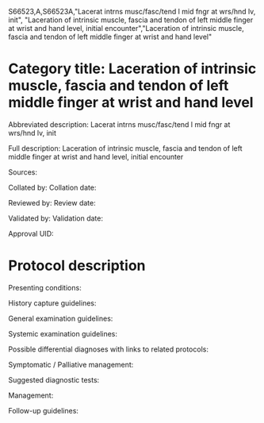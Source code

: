 S66523,A,S66523A,"Lacerat intrns musc/fasc/tend l mid fngr at wrs/hnd lv, init", "Laceration of intrinsic muscle, fascia and tendon of left middle finger at wrist and hand level, initial encounter","Laceration of intrinsic muscle, fascia and tendon of left middle finger at wrist and hand level"
# Category title: Laceration of intrinsic muscle, fascia and tendon of left middle finger at wrist and hand level

Abbreviated description: Lacerat intrns musc/fasc/tend l mid fngr at wrs/hnd lv, init

Full description: Laceration of intrinsic muscle, fascia and tendon of left middle finger at wrist and hand level, initial encounter

Sources:

Collated by:
Collation date:

Reviewed by:
Review date:

Validated by:
Validation date:

Approval UID:

# Protocol description

Presenting conditions:

History capture guidelines:

General examination guidelines:

Systemic examination guidelines:

Possible differential diagnoses with links to related protocols:

Symptomatic / Palliative management:

Suggested diagnostic tests:

Management:

Follow-up guidelines:
